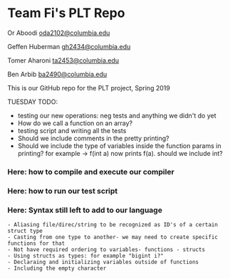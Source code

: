 # Team Fi's PLT Repo

Or Aboodi oda2102@columbia.edu

Geffen Huberman gh2434@columbia.edu

Tomer Aharoni ta2453@columbia.edu

Ben Arbib ba2490@columbia.edu

This is our GitHub repo for the PLT project, Spring 2019

TUESDAY TODO:
- testing our new operations: neg tests and anything we didn't do yet
- How do we call a function on an array?
- testing script and writing all the tests
- Should we include comments in the pretty printing?
- Should we include the type of variables inside the function params in printing? for example -> f(int a) now prints f(a). should we include int?


### Here: how to compile and execute our compiler

### Here: how to run our test script

### Here: Syntax still left to add to our language
	- Aliasing file/direc/string to be recognized as ID's of a certain struct type
	- Casting from one type to another- we may need to create specific functions for that
	- Not have required ordering to variables- functions - structs 
	- Using structs as types: for example "bigint i?"	
	- Declaraing and initializing variables outside of functions
	- Including the empty character
